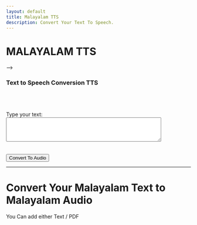 ```yaml
---
layout: default
title: Malayalam TTS
description: Convert Your Text To Speech.
---
```

# MALAYALAM TTS
<link rel="stylesheet" href="styles.css">
<!-- <h5 class="centered-text" style="font-size: 28px; font-weight: bold;">Malayalam TTS</h5> <!-- Adjust the font size --> -->

<h3>Text to Speech Conversion TTS</h3><br><br><br>

<form action="process-text" method="post">
  <label for="text-input">Type your text:</label>
  <textarea id="text-input" name="user-text" rows="4" cols="50"></textarea>
  <br><br><br>
  <button type="submit" class="btn btn-custom">Convert To Audio</button>
</form>

<hr class="centered-line">

# Convert Your Malayalam Text to Malayalam Audio
<p class="centered-text">You Can add either Text / PDF </p>
